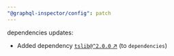 ```yaml
---
"@graphql-inspector/config": patch
---
```

dependencies updates:
  - Added dependency [`tslib@^2.0.0` ↗︎](https://www.npmjs.com/package/tslib/v/2.0.0) (to `dependencies`)

